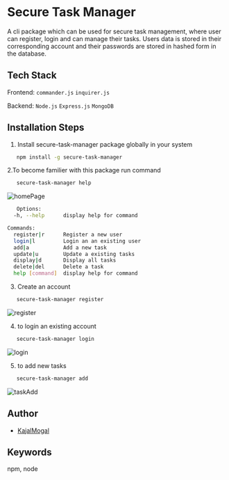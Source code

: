 # Secure Task Manager
A cli package which can be used for secure task management, where user can register, login and can manage their tasks. Users data is stored in their corresponding account and their passwords are stored in hashed form in the database.

## Tech Stack
Frontend: `commander.js` `inquirer.js`

Backend:  `Node.js` `Express.js` `MongoDB`

## Installation Steps
1. Install secure-task-manager package globally in your system
```bash
   npm install -g secure-task-manager
```

2.To become familier with this package run command
```bash
   secure-task-manager help
```
![homePage](https://github.com/user-attachments/assets/f26cd1fa-a170-4fa7-85d4-9986fcaf28cd)



```bash
   Options:
  -h, --help      display help for command

Commands:
  register|r      Register a new user
  login|l         Login an an existing user
  add|a           Add a new task
  update|u        Update a existing tasks
  display|d       Display all tasks
  delete|del      Delete a task
  help [command]  display help for command
```

3. Create an account

```bash
   secure-task-manager register
```

   ![register](https://github.com/user-attachments/assets/7d218bcc-db9a-4b97-81fe-d02ee85fa680)


4. to login an existing account

```bash
   secure-task-manager login
```

   ![login](https://github.com/user-attachments/assets/64daf2f0-d98b-4a77-a0f9-6f60e1754115)


5. to add new tasks

```bash
   secure-task-manager add
```
   
   ![taskAdd](https://github.com/user-attachments/assets/6460a6fa-c682-480b-bd97-d173ea0c95db)

   

   


## Author

- [KajalMogal](https://github.com/KajalMogal)

## Keywords 

npm, node
